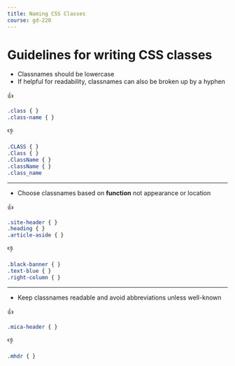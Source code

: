 ```yaml
---
title: Naming CSS Classes
course: gd-220
---
```


Guidelines for writing CSS classes
==================================

- Classnames should be lowercase
- If helpful for readability, classnames can also be broken up by a hyphen

<span class="text-larger emoji">👍</span>

```css
.class { }
.class-name { }
```

<span class="text-larger emoji">👎</span>

```css
.CLASS { }
.Class { }
.ClassName { }
.className { }
.class_name
```

---

- Choose classnames based on **function** not appearance or location

<span class="text-larger emoji">👍</span>

```css
.site-header { }
.heading { }
.article-aside { }
```

<span class="text-larger emoji">👎</span>

```css
.black-banner { }
.text-blue { }
.right-column { }
```

---

- Keep classnames readable and avoid abbreviations unless well-known

<span class="text-larger emoji">👍</span>

```css
.mica-header { }
```

<span class="text-larger emoji">👎</span>

```css
.mhdr { }
```

<!--

- [BEM key concepts](https://en.bem.info/methodology/key-concepts/)
- An [intro to other CSS naming structures](https://codepen.io/hidanielle/post/css-methodologies-naming-conventions-and-file-structures)
- [Sass basics](https://sass-lang.com/guide)
- All my [CodePen examples](https://codepen.io/collection/AaWBNz/) to date

-->

